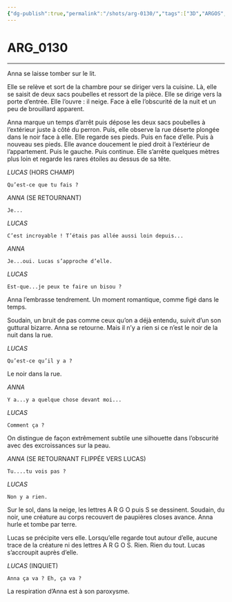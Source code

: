 ```yaml
---
{"dg-publish":true,"permalink":"/shots/arg-0130/","tags":["3D","ARGOS","Shots"],"created":"2024-12-19","updated":"2025-01-15"}
---
```



# ARG_0130
---
Anna se laisse tomber sur le lit. 

Elle se relève et sort de la chambre pour se diriger vers la cuisine. Là, elle se saisit de deux sacs poubelles et ressort de la pièce. Elle se dirige vers la porte d’entrée. Elle l’ouvre : il neige. Face à elle l’obscurité de la nuit et un peu de brouillard apparent. 

Anna marque un temps d’arrêt puis dépose les deux sacs poubelles à l’extérieur juste à côté du perron. Puis, elle observe la rue déserte plongée dans le noir face à elle. Elle regarde ses pieds. Puis en face d’elle. Puis à nouveau ses pieds. Elle avance doucement le pied droit à l’extérieur de l’appartement. Puis le gauche. Puis continue. Elle s’arrête quelques mètres plus loin et regarde les rares étoiles au dessus de sa tête. 

*LUCAS* (HORS CHAMP) 
```
Qu’est-ce que tu fais ? 
```
*ANNA* (SE RETOURNANT) 
```
Je... 
```
*LUCAS* 
```
C’est incroyable ! T’étais pas allée aussi loin depuis... 
```
*ANNA* 
```
Je...oui. Lucas s’approche d’elle. 
```
*LUCAS* 
```
Est-que...je peux te faire un bisou ? 
```

Anna l’embrasse tendrement. Un moment romantique, comme figé dans le temps. 

Soudain, un bruit de pas comme ceux qu’on a déjà entendu, suivit d’un son guttural bizarre. Anna se retourne. Mais il n’y a rien si ce n’est le noir de la nuit dans la rue. 

*LUCAS* 
```
Qu’est-ce qu’il y a ? 
```

Le noir dans la rue. 

*ANNA* 
```
Y a...y a quelque chose devant moi... 
```
*LUCAS* 
```
Comment ça ? 
```

On distingue de façon extrêmement subtile une silhouette dans l’obscurité avec des excroissances sur la peau. 

*ANNA* (SE RETOURNANT FLIPPÉE VERS LUCAS) 
```
Tu....tu vois pas ? 
```

*LUCAS* 
```
Non y a rien. 
```

Sur le sol, dans la neige, les lettres A R G O puis S se dessinent. Soudain, du noir, une créature au corps recouvert de paupières closes avance. Anna hurle et tombe par terre. 

Lucas se précipite vers elle. Lorsqu’elle regarde tout autour d’elle, aucune trace de la créature ni des lettres A R G O S. Rien. Rien du tout. Lucas s’accroupit auprès d’elle. 

*LUCAS* (INQUIET) 
```
Anna ça va ? Eh, ça va ? 
```

La respiration d’Anna est à son paroxysme.

